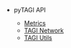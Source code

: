- pyTAGI API

  - [Metrics](api/metrics.md)
  - [TAGI Network](api/network.md)
  - [TAGI Utils](api/utils.md)